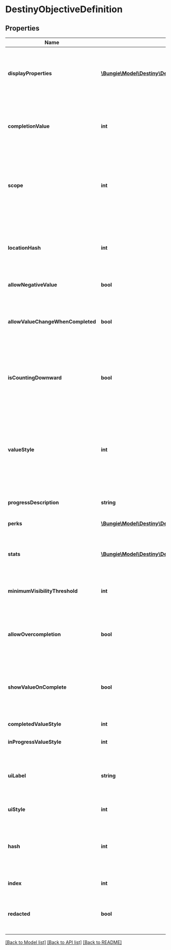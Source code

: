 # DestinyObjectiveDefinition

## Properties
Name | Type | Description | Notes
------------ | ------------- | ------------- | -------------
**displayProperties** | [**\Bungie\Model\Destiny\Definitions\Common\DestinyDisplayPropertiesDefinition**](DestinyDisplayPropertiesDefinition.md) | Ideally, this should tell you what your task is. I&#39;m not going to lie to you though. Sometimes this doesn&#39;t have useful information at all. Which sucks, but there&#39;s nothing either of us can do about it. | [optional] 
**completionValue** | **int** | The value that the unlock value defined in unlockValueHash must reach in order for the objective to be considered Completed. Used in calculating progress and completion status. | [optional] 
**scope** | **int** | A shortcut for determining the most restrictive gating that this Objective is set to use. This includes both the dynamic determination of progress and of completion values. See the DestinyGatingScope enum&#39;s documentation for more details. | [optional] 
**locationHash** | **int** | OPTIONAL: a hash identifier for the location at which this objective must be accomplished, if there is a location defined. Look up the DestinyLocationDefinition for this hash for that additional location info. | [optional] 
**allowNegativeValue** | **bool** | If true, the value is allowed to go negative. | [optional] 
**allowValueChangeWhenCompleted** | **bool** | If true, you can effectively \&quot;un-complete\&quot; this objective if you lose progress after crossing the completion threshold.   If False, once you complete the task it will remain completed forever by locking the value. | [optional] 
**isCountingDownward** | **bool** | If true, completion means having an unlock value less than or equal to the completionValue.  If False, completion means having an unlock value greater than or equal to the completionValue. | [optional] 
**valueStyle** | **int** | The UI style applied to the objective. It&#39;s an enum, take a look at DestinyUnlockValueUIStyle for details of the possible styles. Use this info as you wish to customize your UI.  DEPRECATED: This is no longer populated by Destiny 2 game content. Please use inProgressValueStyle and completedValueStyle instead. | [optional] 
**progressDescription** | **string** | Text to describe the progress bar. | [optional] 
**perks** | [**\Bungie\Model\Destiny\Definitions\DestinyObjectivePerkEntryDefinition**](DestinyObjectivePerkEntryDefinition.md) | If this objective enables Perks intrinsically, the conditions for that enabling are defined here. | [optional] 
**stats** | [**\Bungie\Model\Destiny\Definitions\DestinyObjectiveStatEntryDefinition**](DestinyObjectiveStatEntryDefinition.md) | If this objective enables modifications on a player&#39;s stats intrinsically, the conditions are defined here. | [optional] 
**minimumVisibilityThreshold** | **int** | If nonzero, this is the minimum value at which the objective&#39;s progression should be shown. Otherwise, don&#39;t show it yet. | [optional] 
**allowOvercompletion** | **bool** | If True, the progress will continue even beyond the point where the objective met its minimum completion requirements. Your UI will have to accommodate it. | [optional] 
**showValueOnComplete** | **bool** | If True, you should continue showing the progression value in the UI after it&#39;s complete. I mean, we already do that in BNet anyways, but if you want to be better behaved than us you could honor this flag. | [optional] 
**completedValueStyle** | **int** | The style to use when the objective is completed. | [optional] 
**inProgressValueStyle** | **int** | The style to use when the objective is still in progress. | [optional] 
**uiLabel** | **string** | Objectives can have arbitrary UI-defined identifiers that define the style applied to objectives. For convenience, known UI labels will be defined in the uiStyle enum value. | [optional] 
**uiStyle** | **int** | If the objective has a known UI label value, this property will represent it. | [optional] 
**hash** | **int** | The unique identifier for this entity. Guaranteed to be unique for the type of entity, but not globally.  When entities refer to each other in Destiny content, it is this hash that they are referring to. | [optional] 
**index** | **int** | The index of the entity as it was found in the investment tables. | [optional] 
**redacted** | **bool** | If this is true, then there is an entity with this identifier/type combination, but BNet is not yet allowed to show it. Sorry! | [optional] 

[[Back to Model list]](../README.md#documentation-for-models) [[Back to API list]](../README.md#documentation-for-api-endpoints) [[Back to README]](../README.md)


